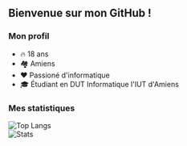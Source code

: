 ## Bienvenue sur mon GitHub !

### Mon profil
- 🔥 18 ans
- 🏘️ Amiens
- ❤️ Passioné d'informatique
- 🎓 Étudiant en DUT Informatique l'IUT d'Amiens


### Mes statistiques

![Top Langs](https://github-readme-stats.vercel.app/api/top-langs/?username=theo-bnts&layout=compact&locale=fr)\
![Stats](https://github-readme-stats.vercel.app/api?username=theo-bnts&hide_title=true&hide_rank=true&show_icons=true&include_all_commits=true&count_private=true&locale=en)
